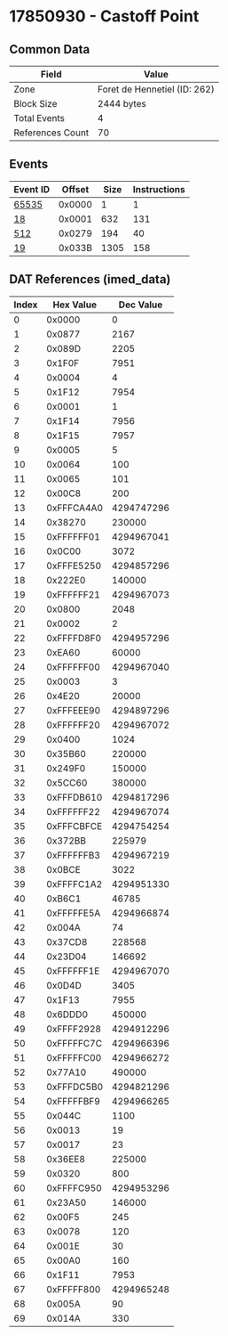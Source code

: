# 17850930 - Castoff Point

## Common Data

| Field            | Value                        |
|------------------|------------------------------|
| Zone             | Foret de Hennetiel (ID: 262) |
| Block Size       | 2444 bytes                   |
| Total Events     | 4                            |
| References Count | 70                           |

## Events

| Event ID            | Offset   |   Size |   Instructions |
|---------------------|----------|--------|----------------|
| [65535](./65535.md) | 0x0000   |      1 |              1 |
| [18](./18.md)       | 0x0001   |    632 |            131 |
| [512](./512.md)     | 0x0279   |    194 |             40 |
| [19](./19.md)       | 0x033B   |   1305 |            158 |

## DAT References (imed_data)

|   Index | Hex Value   |   Dec Value |
|---------|-------------|-------------|
|       0 | 0x0000      |           0 |
|       1 | 0x0877      |        2167 |
|       2 | 0x089D      |        2205 |
|       3 | 0x1F0F      |        7951 |
|       4 | 0x0004      |           4 |
|       5 | 0x1F12      |        7954 |
|       6 | 0x0001      |           1 |
|       7 | 0x1F14      |        7956 |
|       8 | 0x1F15      |        7957 |
|       9 | 0x0005      |           5 |
|      10 | 0x0064      |         100 |
|      11 | 0x0065      |         101 |
|      12 | 0x00C8      |         200 |
|      13 | 0xFFFCA4A0  |  4294747296 |
|      14 | 0x38270     |      230000 |
|      15 | 0xFFFFFF01  |  4294967041 |
|      16 | 0x0C00      |        3072 |
|      17 | 0xFFFE5250  |  4294857296 |
|      18 | 0x222E0     |      140000 |
|      19 | 0xFFFFFF21  |  4294967073 |
|      20 | 0x0800      |        2048 |
|      21 | 0x0002      |           2 |
|      22 | 0xFFFFD8F0  |  4294957296 |
|      23 | 0xEA60      |       60000 |
|      24 | 0xFFFFFF00  |  4294967040 |
|      25 | 0x0003      |           3 |
|      26 | 0x4E20      |       20000 |
|      27 | 0xFFFEEE90  |  4294897296 |
|      28 | 0xFFFFFF20  |  4294967072 |
|      29 | 0x0400      |        1024 |
|      30 | 0x35B60     |      220000 |
|      31 | 0x249F0     |      150000 |
|      32 | 0x5CC60     |      380000 |
|      33 | 0xFFFDB610  |  4294817296 |
|      34 | 0xFFFFFF22  |  4294967074 |
|      35 | 0xFFFCBFCE  |  4294754254 |
|      36 | 0x372BB     |      225979 |
|      37 | 0xFFFFFFB3  |  4294967219 |
|      38 | 0x0BCE      |        3022 |
|      39 | 0xFFFFC1A2  |  4294951330 |
|      40 | 0xB6C1      |       46785 |
|      41 | 0xFFFFFE5A  |  4294966874 |
|      42 | 0x004A      |          74 |
|      43 | 0x37CD8     |      228568 |
|      44 | 0x23D04     |      146692 |
|      45 | 0xFFFFFF1E  |  4294967070 |
|      46 | 0x0D4D      |        3405 |
|      47 | 0x1F13      |        7955 |
|      48 | 0x6DDD0     |      450000 |
|      49 | 0xFFFF2928  |  4294912296 |
|      50 | 0xFFFFFC7C  |  4294966396 |
|      51 | 0xFFFFFC00  |  4294966272 |
|      52 | 0x77A10     |      490000 |
|      53 | 0xFFFDC5B0  |  4294821296 |
|      54 | 0xFFFFFBF9  |  4294966265 |
|      55 | 0x044C      |        1100 |
|      56 | 0x0013      |          19 |
|      57 | 0x0017      |          23 |
|      58 | 0x36EE8     |      225000 |
|      59 | 0x0320      |         800 |
|      60 | 0xFFFFC950  |  4294953296 |
|      61 | 0x23A50     |      146000 |
|      62 | 0x00F5      |         245 |
|      63 | 0x0078      |         120 |
|      64 | 0x001E      |          30 |
|      65 | 0x00A0      |         160 |
|      66 | 0x1F11      |        7953 |
|      67 | 0xFFFFF800  |  4294965248 |
|      68 | 0x005A      |          90 |
|      69 | 0x014A      |         330 |

